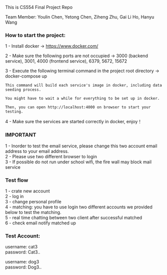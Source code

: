 This is CS554 Final Project Repo

Team Member:
Youlin Chen,
Yetong Chen,
Ziheng Zhu,
Gai Li Ho,
Hanyu Wang


### How to start the project:

1 - Install docker -> https://www.docker.com/

2 - Make sure the following ports are not occupied -> 3000 (backend service), 3001, 4000 (frontend service), 6379, 5672, 15672

3 - Execute the following terminal command in the project root directory -> docker-compose up

    This command will build each service's image in docker, including data seeding process.
   
    You might have to wait a while for everything to be set up in docker. 
    
    Then, you can open http://localhost:4000 on browser to start your testing.

4 - Make sure the services are started correctly in docker, enjoy！

### IMPORTANT
1 - Inorder to test the email service, please change this two account email address to your email address. 
<br/>2 - Please use two different browser to login 
<br/>3 - If possible do not run under school wifi, the fire wall may block mail service

### Test flow

1 - crate new account
<br />2 - log in
<br />3 - change personal profile
<br />4 - matching: you have to use login two different accounts we provided below to test the matching.
<br />5 - real time chatting between two client after successful matched
<br />6 - check email notify matched up

### Test Account:

username: cat3
<br />password: Cat3..

username: dog3
<br /> password: Dog3..



